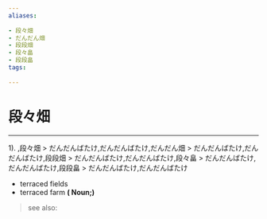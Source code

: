 ```yaml
---
aliases:
    
- 段々畑
- だんだん畑
- 段段畑
- 段々畠
- 段段畠
tags:
    
---
```


# 段々畑
---
1).
,段々畑 > だんだんばたけ,だんだんばたけ,だんだん畑 > だんだんばたけ,だんだんばたけ,段段畑 > だんだんばたけ,だんだんばたけ,段々畠 > だんだんばたけ,だんだんばたけ,段段畠 > だんだんばたけ,だんだんばたけ

- terraced fields
- terraced farm
**( Noun;)**
> see also: 
            